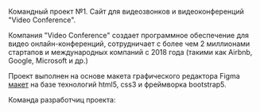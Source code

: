 Командный проект №1. Сайт для видеозвонков и видеоконференций "Video Conference".

Компания "Video Conference" создает программное обеспечение для видео онлайн-конференций, сотрудничает с более чем 2 миллионами стартапов и международных компаний с 2018 года (такими как Airbnb, Google, Microsoft и др.)

Проект выполнен на основе макета графического редактора Figma [макет](https://www.figma.com/design/wuUTMadXEF0pyFwmuJS8sb/Video-Conference?node-id=46-924&t=n2GlAc6jSW2RysrL-0) на базе технологий html5, css3 и фреймворка bootstrap5.

Команда разработчиц проекта:
